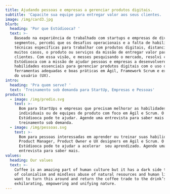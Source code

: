 ```yaml
---
title: Ajudando pessoas e empresas a gerenciar produtos digitais.
subtitle: 'Capacite sua equipe para entregar valor aos seus clientes. '
image: /img/card3.jpg
blurb:
  heading: 'Por que Estúdiooca? '
  text: >-
    Baseado na experiência de trabalhado com startups e empresas de diversos
    segmentos, percebi que os desafios operacionais e a falta de habilidades
    técnicas específicas para trabalhar com produtos digitais, distanciam, em
    muitos casos, o produto ou serviços da missão de entregar valor para os seus
    clientes. Com essa visão, e messes pesquisando o mercado, resolvi criar o
    Estúdiooca com a missão de ajudar pessoas e empresas a desenvolverem
    habilidades essenciais para gerenciar produtos digitais com o uso de
    ferramentas adequadas e boas práticas em Ágil, Framework Scrum e experiência
    do usuário (UX).  
intro:
  heading: 'Pra quem serve? '
  text: 'Treinamento sob demanda para StartUp, Empresas e Pessoas'
products:
  - image: /img/predio.svg
    text: >-
      Bom para StartUps e empresas que precisam melhorar as habilidades técnicas
      individuais ou de equipes de produto com foco em Ágil e Scrum. O
      Estúdiooca pode te ajudar. Agende uma entrevista para saber mais sobre
      treinamento sob demanda. 
  - image: /img/pessoas.svg
    text: >-
      Bom para pessoas interessadas em aprender ou treinar suas habilidades como
      Product Manager, Product Owner e UX designers em Ágil e Scrum. O
      Estúdiooca pode te ajudar a acelerar  seu aprendizado. Agende uma
      entrevista para saber mais. 
values:
  heading: Our values
  text: >-
    Coffee is an amazing part of human culture but it has a dark side too – one
    of colonialism and mindless abuse of natural resources and human lives. We
    want to turn this around and return the coffee trade to the drink’s
    exhilarating, empowering and unifying nature.
---
```


